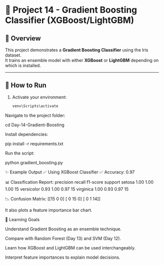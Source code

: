 # 🚀 Project 14 - Gradient Boosting Classifier (XGBoost/LightGBM)

## 📌 Overview
This project demonstrates a **Gradient Boosting Classifier** using the Iris dataset.  
It trains an ensemble model with either **XGBoost** or **LightGBM** depending on which is installed.

---

## 🚀 How to Run
1. Activate your environment:
   ```bash
   venv\Scripts\activate
Navigate to the project folder:

cd Day-14-Gradient-Boosting


Install dependencies:

pip install -r requirements.txt


Run the script:

python gradient_boosting.py

✨ Example Output
✅ Using XGBoost Classifier
✅ Accuracy: 0.97

📊 Classification Report:
              precision    recall  f1-score   support
setosa           1.00      1.00      1.00        15
versicolor       0.93      1.00      0.97        15
virginica        1.00      0.93      0.97        15

📉 Confusion Matrix:
[[15  0  0]
 [ 0 15  0]
 [ 0  1 14]]


It also plots a feature importance bar chart.

🧠 Learning Goals

Understand Gradient Boosting as an ensemble technique.

Compare with Random Forest (Day 13) and SVM (Day 12).

Learn how XGBoost and LightGBM can be used interchangeably.

Interpret feature importances to explain model decisions.